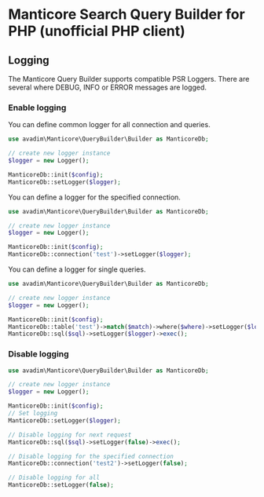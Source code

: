# Manticore Search Query Builder for PHP (unofficial PHP client)

## Logging

The Manticore Query Builder supports compatible PSR Loggers. There are several where DEBUG, INFO or ERROR messages are logged.

### Enable logging

You can define common logger for all connection and queries.
```php
use avadim\Manticore\QueryBuilder\Builder as ManticoreDb;

// create new logger instance
$logger = new Logger();

ManticoreDb::init($config);
ManticoreDb::setLogger($logger);
```

You can define a logger for the specified connection.
```php
use avadim\Manticore\QueryBuilder\Builder as ManticoreDb;

// create new logger instance
$logger = new Logger();

ManticoreDb::init($config);
ManticoreDb::connection('test')->setLogger($logger);
```

You can define a logger for single queries.
```php
use avadim\Manticore\QueryBuilder\Builder as ManticoreDb;

// create new logger instance
$logger = new Logger();

ManticoreDb::init($config);
ManticoreDb::table('test')->match($match)->where($where)->setLogger($logger)->get();
ManticoreDb::sql($sql)->setLogger($logger)->exec();
```

### Disable logging
```php
use avadim\Manticore\QueryBuilder\Builder as ManticoreDb;

// create new logger instance
$logger = new Logger();

ManticoreDb::init($config);
// Set logging
ManticoreDb::setLogger($logger);

// Disable logging for next request
ManticoreDb::sql($sql)->setLogger(false)->exec();

// Disable logging for the specified connection
ManticoreDb::connection('test2')->setLogger(false);

// Disable logging for all
ManticoreDb::setLogger(false);
```


